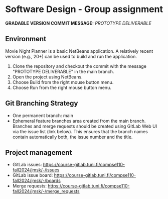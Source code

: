 # Software Design - Group assignment

**GRADABLE VERSION COMMIT MESSAGE:**
*PROTOTYPE DELIVERABLE*

## Environment
Movie Night Planner is a basic NetBeans application. A relatively recent version (e.g., 20+) can be used to build and run the application.

1. Clone the repository and checkout the commit with the message "PROTOTYPE DELIVERABLE" in the main branch.
2. Open the project using NetBeans.
3. Choose Build from the right mouse button menu.
4. Choose Run from the right mouse button menu.

## Git Branching Strategy
- One permanent branch: main
- Ephemeral feature branches area created from the main branch. Branches and merge requests should be created using GitLab Web UI via the issue list (link below). This ensures that the branch names contain automatically both, the issue number and the title.

## Project management
- GitLab issues: https://course-gitlab.tuni.fi/compse110-fall2024/jmsk/-/issues
- GitLab issue board: https://course-gitlab.tuni.fi/compse110-fall2024/jmsk/-/boards
- Merge requests: https://course-gitlab.tuni.fi/compse110-fall2024/jmsk/-/merge_requests
